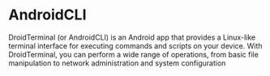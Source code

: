 # AndroidCLI
DroidTerminal (or AndroidCLI) is an Android app that provides a Linux-like terminal interface for executing commands and scripts on your device. With DroidTerminal, you can perform a wide range of operations, from basic file manipulation to network administration and system configuration
